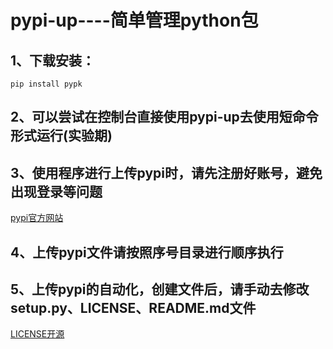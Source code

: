 # pypi-up----简单管理python包

## 1、下载安装：
```pip install pypk```

## 2、可以尝试在控制台直接使用pypi-up去使用短命令形式运行(实验期)

## 3、使用程序进行上传pypi时，请先注册好账号，避免出现登录等问题
[pypi官方网站](https://pypi.org/)

## 4、上传pypi文件请按照序号目录进行顺序执行

## 5、上传pypi的自动化，创建文件后，请手动去修改setup.py、LICENSE、README.md文件
[LICENSE开源](https://choosealicense.com/)